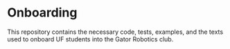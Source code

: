 # Onboarding
This repository contains the necessary code, tests, examples, and the texts used to onboard UF students into the Gator Robotics club. 
